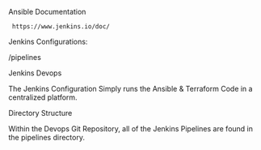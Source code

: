Ansible Documentation

     https://www.jenkins.io/doc/

Jenkins Configurations: 

  /pipelines


Jenkins Devops

The Jenkins Configuration Simply runs the Ansible & Terraform Code in a centralized platform. 

Directory Structure

Within the Devops Git Repository, all of the Jenkins Pipelines are found in the pipelines directory. 
